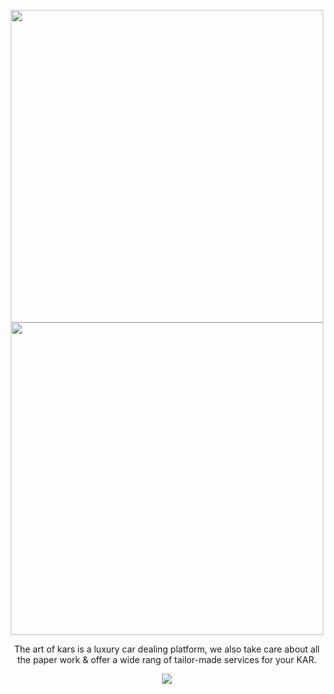 <center>
  <p align="center">
    <img src="https://cdn.discordapp.com/attachments/627082450723405855/769662413838221392/logomerco.png" width=500px><br>
    <img src="https://i.imgur.com/Seiem9g.png" width=500px >
  </p>
  <p>The art of kars is a luxury car dealing platform, we also take care about all the paper work & offer a wide rang of tailor-made services for your KAR.</p>
  <img src="https://cdn.discordapp.com/attachments/419895356201893888/773870541102252032/unknown.png" align="center">
</center>
